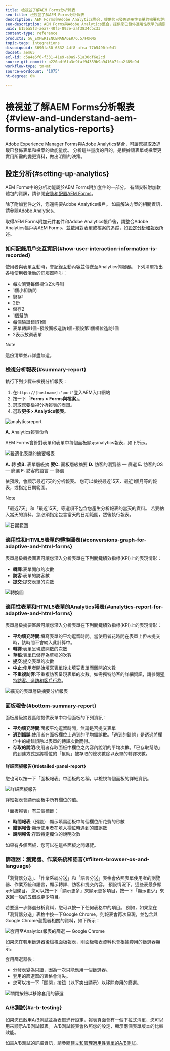 ```yaml
---
title: 檢視並了解AEM Forms分析報表
seo-title: 檢視並了解AEM Forms分析報表
description: AEM Forms與Adobe Analytics整合，提供您已發佈適用性表單的摘要和詳細分析。
seo-description: AEM Forms與Adobe Analytics整合，提供您已發佈適用性表單的摘要和詳細分析。
uuid: b15ba5f3-aea7-40f5-893e-aaf3834cbc33
content-type: reference
products: SG_EXPERIENCEMANAGER/6.5/FORMS
topic-tags: integrations
discoiquuid: 3690fa80-6332-4df8-afea-77b5490fe0d1
docset: aem65
exl-id: c5a4e6f6-f331-41e9-a0a9-51a30df6e2cd
source-git-commit: b220adf6fa3e9faf94389b9a9416b7fca2f89d9d
workflow-type: tm+mt
source-wordcount: '1075'
ht-degree: 0%

---
```


# 檢視並了解AEM Forms分析報表{#view-and-understand-aem-forms-analytics-reports}

Adobe Experience Manager Forms與Adobe Analytics整合，可讓您擷取及追蹤已發佈表單和檔案的效能量度。 分析這些量度的目的，是根據讓表單或檔案更實用所需的變更資料，做出明智的決策。

## 設定分析{#setting-up-analytics}

AEM Forms中的分析功能屬於AEM Forms附加套件的一部分。 有關安裝附加軟體包的資訊，請參閱[安裝和配置AEM Forms](../../forms/using/installing-configuring-aem-forms-osgi.md)。

除了附加套件之外，您還需要Adobe Analytics帳戶。 如需解決方案的相關資訊，請參閱[Adobe Analytics](https://www.adobe.com/solutions/digital-analytics.html)。

取得AEM Forms附加元件套件和Adobe Analytics帳戶後，請整合Adobe Analytics帳戶與AEM Forms，並啟用對表單或檔案的追蹤，如[設定分析和報表](../../forms/using/configure-analytics-forms-documents.md)所述。

### 如何記錄用戶交互資訊{#how-user-interaction-information-is-recorded}

使用者與表單互動時，會記錄互動內容並傳送至Analytics伺服器。 下列清單指出各種使用者活動的伺服器呼叫：

* 每次瀏覽每個欄位2次呼叫
* 1個小組訪問
* 儲存1
* 2份
* 儲存2
* 1個幫助
* 每個驗證錯誤1個
* 表單轉譯1個+預設面板造訪1個+預設第1個欄位造訪1個
* 2表示放棄表單

>[!NOTE]
>
>這份清單並非詳盡無遺。

### 檢視分析報表{#summary-report}

執行下列步驟來檢視分析報表：

1. 在`https://[hostname]:'port'`登入AEM入口網站
1. 按一下「**Forms > Forms與檔案**」。
1. 選取您要檢視分析報表的表單。
1. 選取&#x200B;**更多> Analytics報表**。

![analyticsreport](assets/analyticsreport.png)

**A.** Analytics報表命令

AEM Forms會針對表單和表單中每個面板顯示analytics報表，如下所示。

![最適化表單的摘要報表](assets/analyticsdashboard_callout.png)

**A.** 轉 **換B.** 表單層級摘 **要C.** 面板層級摘要 **D.** 訪客的瀏覽器 — 篩選 **E.** 訪客的OS — 篩選 **F.** 訪客的語言 — 篩選

依預設，會顯示最近7天的分析報表。 您可以檢視最近15天、最近1個月等的報表，或指定日期範圍。

>[!NOTE]
>
>「最近7天」和「最近15天」等選項不包含您產生分析報表的當天的資料。 若要納入當天的資料，您必須指定包含當天的日期範圍，然後執行報表。

![日期範圍](assets/date-range.png)

### 適用性和HTML5表單的轉換圖表{#conversions-graph-for-adaptive-and-html-forms}

表單層級轉換圖表可讓您深入分析表單在下列關鍵績效指標(KPI)上的表現情形：

* **轉譯**:表單開啟的次數
* **訪客**:表單的訪客數
* **提交**:提交表單的次數

![轉換圖](assets/conversion-graph.png)

### 適用性表單和HTML5表單的Analytics報表{#analytics-report-for-adaptive-and-html-forms}

表單層級摘要區段可讓您深入分析表單在下列關鍵績效指標(KPI)上的表現情形：

* **平均填充時間**:填寫表單的平均逗留時間。當使用者花時間在表單上但未提交時，該時間不會納入此計算中。
* **轉譯**:表單呈現或開啟的次數
* **草稿**:表單已儲存為草稿的次數
* **提交**:提交表單的次數
* **中止**:使用者開始填寫表單後未填妥表單而離開的次數
* **不重複訪客**:不重複訪客呈現表單的次數。如需獨特訪客的詳細資訊，請參閱[獨特訪客、造訪和客戶行為](https://helpx.adobe.com/analytics/kb/unique-visitors-visitor-behavior.html)。

![擴充的表單層級摘要分析報表](assets/analytics-report.png)

### 面板報告{#bottom-summary-report}

面板層級摘要區段提供表單中每個面板的下列資訊：

* **平均填充時間**:面板平均逗留時間，無論是否提交表單
* **遇到錯誤**:使用者在面板欄位上遇到的平均錯誤數。「遇到的錯誤」是透過將欄位中的總錯誤除以表單的轉譯次數而得。
* **存取的說明**:使用者存取面板中欄位之內容內說明的平均次數。「已存取幫助」的到達方式是將欄位的「幫助」被存取的總次數除以表單的轉譯次數。

#### 詳細面板報告{#detailed-panel-report}

您也可以按一下「面板報表」中面板的名稱，以檢視每個面板的詳細資訊。

![詳細面板報告](assets/panel-report-detailed.png)

詳細報表會顯示面板中所有欄位的值。

「面板報表」有三個標籤：

* **時間報表**（預設）:顯示填寫面板中每個欄位所花費的秒數
* **錯誤報告**:顯示使用者在填入欄位時遇到的錯誤數
* **說明報告**:存取特定欄位的說明次數

如果有多個面板，您可以在這些面板之間導覽。

### 篩選器：瀏覽器、作業系統和語言{#filters-browser-os-and-language}

「瀏覽器分送」、「作業系統分送」和「語言分送」表格會依照表單使用者的瀏覽器、作業系統和語言，顯示轉譯、訪客和提交內容。 預設情況下，這些表最多顯示5個條目。 您可以按一下「顯示更多」來顯示更多項目，按一下「顯示更少」來返回一般的五個或更少項目。

若要進一步篩選分析資料，您可以按一下任何表格中的項目。 例如，如果您在「瀏覽器分送」表格中按一下Google Chrome，則報表會再次呈現，並包含與Google Chrome瀏覽器相關的資料，如下所示：

![套用至Analytics報表的篩選 — Google Chrome  ](assets/filter-1.png)

如果您在套用篩選器後檢視面板報表，則面板報表資料也會根據套用的篩選器顯示。

套用篩選器後：

* 分發表變為只讀，因為一次只能應用一個篩選器。
* 套用的篩選器的表格會消失。
* 您可以按一下「關閉」按鈕（以下突出顯示）以移除套用的篩選。

![關閉按鈕以移除套用的篩選](assets/close-filter.png)

### A/B測試{#a-b-testing}

如果您已啟用A/B測試並為表單進行設定，報表頁面會有一個下拉式清單，您可以用來顯示A/B測試報表。 A/B測試報表會依照您的設定，顯示兩個表單版本的比較效能。

如需A/B測試的詳細資訊，請參閱[建立和管理適用性表單的A/B測試](../../forms/using/ab-testing-adaptive-forms.md)。
